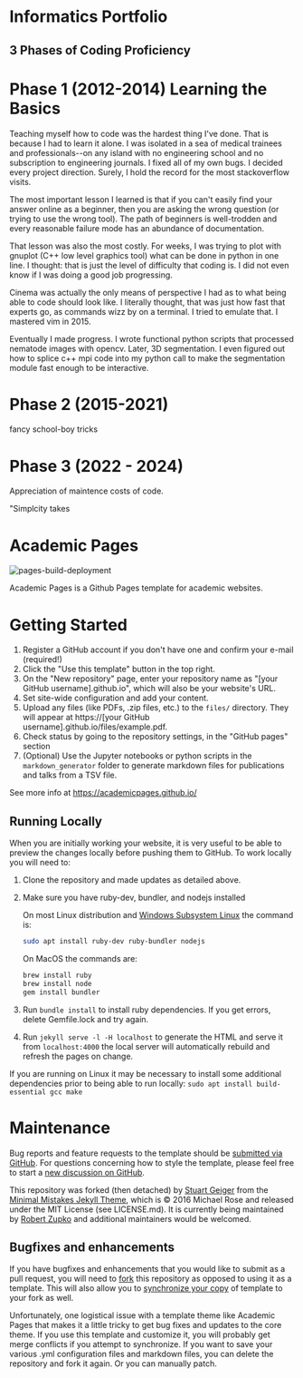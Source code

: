 
# Informatics Portfolio

## 3 Phases of Coding Proficiency

# Phase 1 (2012-2014) Learning the Basics

Teaching myself how to code was the hardest thing I've done. That is because I had to learn it alone. I was isolated in a sea of medical trainees and professionals--on any island with no engineering school and no subscription to engineering journals. I fixed all of my own bugs. I decided every project direction. Surely, I hold the record for the most stackoverflow visits.

The most important lesson I learned is that if you can't easily find your answer online as a beginner, then you are asking the wrong question (or trying to use the wrong tool). The path of beginners is well-trodden and every reasonable failure mode has an abundance of documentation. 

That lesson was also the most costly. For weeks, I was trying to plot with gnuplot (C++ low level graphics tool) what can be done in python in one line. I thought: that is just the level of difficulty that coding is. I did not even know if I was doing a good job progressing. 

Cinema was actually the only means of perspective I had as to what being able to code should look like. I literally thought, that was just how fast that experts go, as commands wizz by on a terminal. I tried to emulate that. I mastered vim in 2015. 

Eventually I made progress. I wrote functional python scripts that processed nematode images with opencv. Later, 3D segmentation. I even figured out how to splice c++ mpi code into my python call to make the segmentation module fast enough to be interactive. 



# Phase 2 (2015-2021)
fancy school-boy tricks 


# Phase 3 (2022 - 2024)

Appreciation of maintence costs of code. 

"Simplcity takes 




# Academic Pages

![pages-build-deployment](https://github.com/academicpages/academicpages.github.io/actions/workflows/pages/pages-build-deployment/badge.svg)

Academic Pages is a Github Pages template for academic websites.

# Getting Started

1. Register a GitHub account if you don't have one and confirm your e-mail (required!)
1. Click the "Use this template" button in the top right.
1. On the "New repository" page, enter your repository name as "[your GitHub username].github.io", which will also be your website's URL.
1. Set site-wide configuration and add your content.
1. Upload any files (like PDFs, .zip files, etc.) to the `files/` directory. They will appear at https://[your GitHub username].github.io/files/example.pdf.
1. Check status by going to the repository settings, in the "GitHub pages" section
1. (Optional) Use the Jupyter notebooks or python scripts in the `markdown_generator` folder to generate markdown files for publications and talks from a TSV file.

See more info at https://academicpages.github.io/

## Running Locally

When you are initially working your website, it is very useful to be able to preview the changes locally before pushing them to GitHub. To work locally you will need to:

1. Clone the repository and made updates as detailed above.
1. Make sure you have ruby-dev, bundler, and nodejs installed
    
    On most Linux distribution and [Windows Subsystem Linux](https://learn.microsoft.com/en-us/windows/wsl/about) the command is:
    ```bash
    sudo apt install ruby-dev ruby-bundler nodejs
    ```
    On MacOS the commands are:
    ```bash
    brew install ruby
    brew install node
    gem install bundler
    ```
1. Run `bundle install` to install ruby dependencies. If you get errors, delete Gemfile.lock and try again.
1. Run `jekyll serve -l -H localhost` to generate the HTML and serve it from `localhost:4000` the local server will automatically rebuild and refresh the pages on change.

If you are running on Linux it may be necessary to install some additional dependencies prior to being able to run locally: `sudo apt install build-essential gcc make`

# Maintenance

Bug reports and feature requests to the template should be [submitted via GitHub](https://github.com/academicpages/academicpages.github.io/issues/new/choose). For questions concerning how to style the template, please feel free to start a [new discussion on GitHub](https://github.com/academicpages/academicpages.github.io/discussions).

This repository was forked (then detached) by [Stuart Geiger](https://github.com/staeiou) from the [Minimal Mistakes Jekyll Theme](https://mmistakes.github.io/minimal-mistakes/), which is © 2016 Michael Rose and released under the MIT License (see LICENSE.md). It is currently being maintained by [Robert Zupko](https://github.com/rjzupkoii) and additional maintainers would be welcomed.

## Bugfixes and enhancements

If you have bugfixes and enhancements that you would like to submit as a pull request, you will need to [fork](https://docs.github.com/en/pull-requests/collaborating-with-pull-requests/working-with-forks/fork-a-repo) this repository as opposed to using it as a template. This will also allow you to [synchronize your copy](https://docs.github.com/en/pull-requests/collaborating-with-pull-requests/working-with-forks/syncing-a-fork) of template to your fork as well.

Unfortunately, one logistical issue with a template theme like Academic Pages that makes it a little tricky to get bug fixes and updates to the core theme. If you use this template and customize it, you will probably get merge conflicts if you attempt to synchronize. If you want to save your various .yml configuration files and markdown files, you can delete the repository and fork it again. Or you can manually patch.
